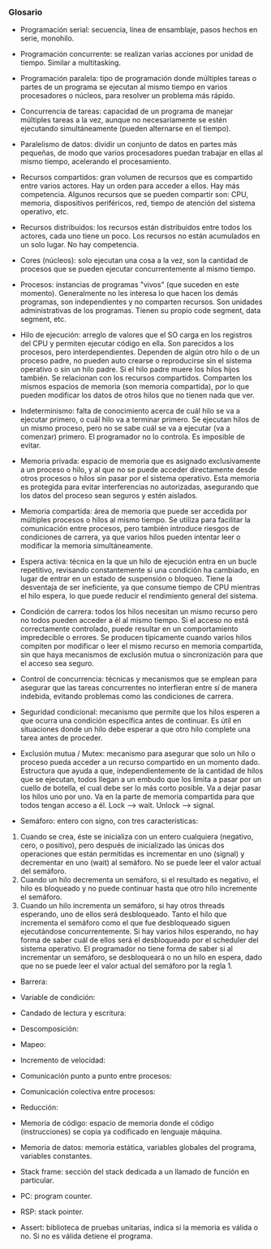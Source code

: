 ### Glosario

* Programación serial: secuencia, línea de ensamblaje, pasos hechos en serie, monohilo.

* Programación concurrente: se realizan varias acciones por unidad de tiempo. Similar a multitasking.

* Programación paralela: tipo de programación donde múltiples tareas o partes de un programa se ejecutan al mismo tiempo en varios procesadores o núcleos, para resolver un problema más rápido.

* Concurrencia de tareas: capacidad de un programa de manejar múltiples tareas a la vez, aunque no necesariamente se estén ejecutando simultáneamente (pueden alternarse en el tiempo).

* Paralelismo de datos: dividir un conjunto de datos en partes más pequeñas, de modo que varios procesadores puedan trabajar en ellas al mismo tiempo, acelerando el procesamiento.

* Recursos compartidos: gran volumen de recursos que es compartido entre varios actores. Hay un orden para acceder a ellos. Hay más competencia. Algunos recursos que se pueden compartir son: CPU, memoria, dispositivos periféricos, red, tiempo de atención del sistema operativo, etc.

* Recursos distribuidos: los recursos están distribuidos entre todos los actores, cada uno tiene un poco. Los recursos no están acumulados en un solo lugar. No hay competencia.

* Cores (núcleos): solo ejecutan una cosa a la vez, son la cantidad de procesos que se pueden ejecutar concurrentemente al mismo tiempo.

* Procesos: instancias de programas "vivos" (que suceden en este momento). Generalmente no les interesa lo que hacen los demás programas, son independientes y no comparten recursos. Son unidades administrativas de los programas. Tienen su propio code segment, data segment, etc.

* Hilo de ejecución: arreglo de valores que el SO carga en los registros del CPU y permiten ejecutar código en ella. Son parecidos a los procesos, pero interdependientes. Dependen de algún otro hilo o de un proceso padre, no pueden auto crearse o reproducirse sin el sistema operativo o sin un hilo padre. Si el hilo padre muere los hilos hijos también. Se relacionan con los recursos compartidos. Comparten los mismos espacios de memoria (son memoria compartida), por lo que pueden modificar los datos de otros hilos que no tienen nada que ver.

* Indeterminismo: falta de conocimiento acerca de cuál hilo se va a ejecutar primero, o cuál hilo va a terminar primero. Se ejecutan hilos de un mismo proceso, pero no se sabe cuál se va a ejecutar (va a comenzar) primero. El programador no lo controla. Es imposible de evitar.

* Memoria privada: espacio de memoria que es asignado exclusivamente a un proceso o hilo, y al que no se puede acceder directamente desde otros procesos o hilos sin pasar por el sistema operativo. Esta memoria es protegida para evitar interferencias no autorizadas, asegurando que los datos del proceso sean seguros y estén aislados.

* Memoria compartida: área de memoria que puede ser accedida por múltiples procesos o hilos al mismo tiempo. Se utiliza para facilitar la comunicación entre procesos, pero también introduce riesgos de condiciones de carrera, ya que varios hilos pueden intentar leer o modificar la memoria simultáneamente.

* Espera activa: técnica en la que un hilo de ejecución entra en un bucle repetitivo, revisando constantemente si una condición ha cambiado, en lugar de entrar en un estado de suspensión o bloqueo. Tiene la desventaja de ser ineficiente, ya que consume tiempo de CPU mientras el hilo espera, lo que puede reducir el rendimiento general del sistema.

* Condición de carrera: todos los hilos necesitan un mismo recurso pero no todos pueden acceder a él al mismo tiempo. Si el acceso no está correctamente controlado, puede resultar en un comportamiento impredecible o errores. Se producen típicamente cuando varios hilos compiten por modificar o leer el mismo recurso en memoria compartida, sin que haya mecanismos de exclusión mutua o sincronización para que el acceso sea seguro.

* Control de concurrencia: técnicas y mecanismos que se emplean para asegurar que las tareas concurrentes no interfieran entre sí de manera indebida, evitando problemas como las condiciones de carrera.

* Seguridad condicional: mecanismo que permite que los hilos esperen a que ocurra una condición específica antes de continuar. Es útil en situaciones donde un hilo debe esperar a que otro hilo complete una tarea antes de proceder.

* Exclusión mutua / Mutex: mecanismo para asegurar que solo un hilo o proceso pueda acceder a un recurso compartido en un momento dado. Estructura que ayuda a que, independientemente de la cantidad de hilos que se ejecutan, todos llegan a un embudo que los limita a pasar por un cuello de botella, el cual debe ser lo más corto posible. Va a dejar pasar los hilos uno por uno. Va en la parte de memoria compartida para que todos tengan acceso a él. Lock --> wait. Unlock --> signal.

* Semáforo: entero con signo, con tres características:
1. Cuando se crea, éste se inicializa con un entero cualquiera (negativo, cero, o positivo), pero después de inicializado las únicas dos operaciones que están permitidas es incrementar en uno (signal) y decrementar en uno (wait) al semáforo. No se puede leer el valor actual del semáforo.
2. Cuando un hilo decrementa un semáforo, si el resultado es negativo, el hilo es bloqueado y no puede continuar hasta que otro hilo incremente el semáforo.
3. Cuando un hilo incrementa un semáforo, si hay otros threads esperando, uno de ellos será desbloqueado. Tanto el hilo que incrementa el semáforo como el que fue desbloqueado siguen ejecutándose concurrentemente. Si hay varios hilos esperando, no hay forma de saber cuál de ellos será el desbloqueado por el scheduler del sistema operativo. El programador no tiene forma de saber si al incrementar un semáforo, se desbloqueará o no un hilo en espera, dado que no se puede leer el valor actual del semáforo por la regla 1.

* Barrera:

* Variable de condición:

* Candado de lectura y escritura:

* Descomposición:

* Mapeo:

* Incremento de velocidad:

* Comunicación punto a punto entre procesos:

* Comunicación colectiva entre procesos:

* Reducción:

* Memoria de código: espacio de memoria donde el código (instrucciones) se copia ya codificado en lenguaje máquina.

* Memoria de datos: memoria estática, variables globales del programa, variables constantes.

* Stack frame: sección del stack dedicada a un llamado de función en particular.

* PC: program counter.

* RSP: stack pointer.

* Assert: biblioteca de pruebas unitarias, indica si la memoria es válida o no. Si no es válida detiene el programa.